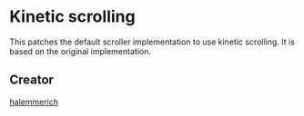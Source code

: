 # Kinetic scrolling

This patches the default scroller implementation to use kinetic scrolling. It is based on the original implementation.

## Creator

[halemmerich](https://github.com/halemmerich)
